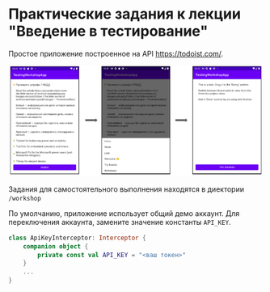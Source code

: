 # Практические задания к лекции "Введение в тестирование"

Простое приложение построенное на API https://todoist.com/.  

![Project navigation](workshop/images/readme-sample.png)

Задания для самостоятельного выполнения находятся в диектории `/workshop`

По умолчанию, приложение использует общий демо аккаунт. Для переключения аккаунта, замените значение константы `API_KEY`. 
```kotlin
class ApiKeyInterceptor: Interceptor {
    companion object {
        private const val API_KEY = "<ваш токен>"
    }
    ...
}
```
